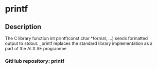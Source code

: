 # printf

## Description
The C library function int printf(const char *format, ...) sends formatted output to stdout.
_printf replaces the standard library implementation as a part of the ALX SE programme

### GitHub repository: printf
